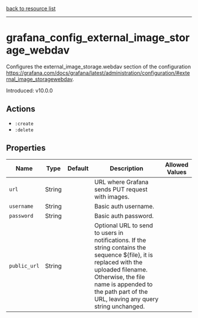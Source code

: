 [back to resource list](https://github.com/sous-chefs/grafana#resources)

---

# grafana_config_external_image_storage_webdav

Configures the external_image_storage.webdav section of the configuration <https://grafana.com/docs/grafana/latest/administration/configuration/#external_image_storagewebdav>.

Introduced: v10.0.0

## Actions

- `:create`
- `:delete`

## Properties

| Name         | Type   | Default | Description                                                                                                                                                                                                                                   | Allowed Values |
| ------------ | ------ | ------- | --------------------------------------------------------------------------------------------------------------------------------------------------------------------------------------------------------------------------------------------- | -------------- |
| `url`        | String |         | URL where Grafana sends PUT request with images.                                                                                                                                                                                              |                |
| `username`   | String |         | Basic auth username.                                                                                                                                                                                                                          |                |
| `password`   | String |         | Basic auth password.                                                                                                                                                                                                                          |                |
| `public_url` | String |         | Optional URL to send to users in notifications. If the string contains the sequence ${file}, it is replaced with the uploaded filename. Otherwise, the file name is appended to the path part of the URL, leaving any query string unchanged. |                |
